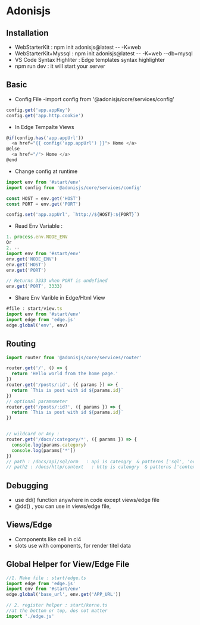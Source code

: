 # Adonisjs

## Installation 
- WebStarterKit :  npm init adonisjs@latest -- -K=web 
- WebStarterKit+Myssql :  npm init adonisjs@latest  -- -K=web --db=mysql
- VS Code Syntax Highliter : Edge templates syntax highlighter
- npm run dev : it will start your server


## Basic 
- Config File
-import config from '@adonisjs/core/services/config'
```ts
config.get('app.appKey')
config.get('app.http.cookie')
```
- In Edge Tempalte Views
```ts
@if(config.has('app.appUrl'))
  <a href="{{ config('app.appUrl') }}"> Home </a>
@else
  <a href="/"> Home </a>
@end
```
- Change config at runtime
```ts
import env from '#start/env'
import config from '@adonisjs/core/services/config'

const HOST = env.get('HOST')
const PORT = env.get('PORT')

config.set('app.appUrl', `http://${HOST}:${PORT}`)
```
- Read Env Variable : 
```ts
1. process.env.NODE_ENV
Or 
2. --
import env from '#start/env'
env.get('NODE_ENV')
env.get('HOST')
env.get('PORT')

// Returns 3333 when PORT is undefined
env.get('PORT', 3333)
```
- Share Env Varible in Edge/Html View
```ts
#file : start/view.ts
import env from '#start/env'
import edge from 'edge.js'
edge.global('env', env)
```

## Routing 
```ts
import router from '@adonisjs/core/services/router'

router.get('/', () => {
  return 'Hello world from the home page.'
})
router.get('/posts/:id', ({ params }) => {
  return `This is post with id ${params.id}`
})
// optional paramsmeter
router.get('/posts/:id?', ({ params }) => { 
  return `This is post with id ${params.id}`
})


// wildcard or Any :  
router.get('/docs/:category/*', ({ params }) => {
  console.log(params.category)
  console.log(params['*'])
})
// path : /docs/api/sql/orm   : api is cateogry  & patterns ['sql', 'orm']
// path2 : /docs/http/context   : http is cateogry  & patterns ['context']

```
## Debugging
- use dd() function anywhere in code except views/edge file
- @dd() , you can use in views/edge file,   

## Views/Edge
- Components like cell in ci4
- slots use with components, for render titel data

## Global Helper for View/Edge File
```ts
//1. Make file : start/edge.ts
import edge from 'edge.js'
import env from '#start/env'
edge.global('base_url', env.get('APP_URL'))

// 2. register helper : start/kerne.ts
//at the bottom or top, dos not matter
import './edge.js'
```




